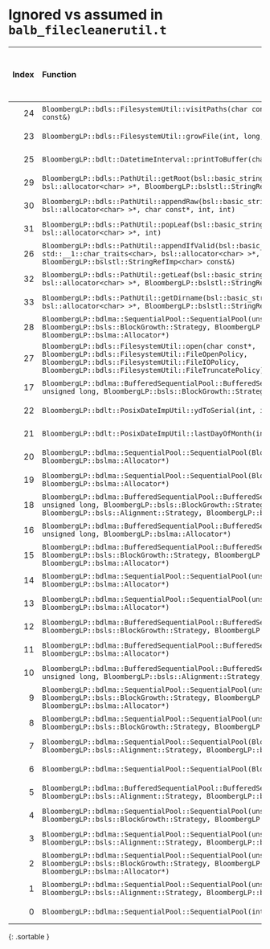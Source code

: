 # Ignored vs assumed in `balb_filecleanerutil.t`

<script src="../sorttable.js"></script>
|   Index | Function                                                                                                                                                                                                                    |   Difference in number of lines |   Function size difference in bytes | Disassembly                                                                |   Number of lines in assumed build | Number of bytes in assumed build   |   Number of lines in ignored build | Number of bytes in ignored build   |
|--------:|:----------------------------------------------------------------------------------------------------------------------------------------------------------------------------------------------------------------------------|--------------------------------:|------------------------------------:|:---------------------------------------------------------------------------|-----------------------------------:|:-----------------------------------|-----------------------------------:|:-----------------------------------|
|      24 | `BloombergLP::bdls::FilesystemUtil::visitPaths(char const*, bsl::function<void (char const*)> const&)`                                                                                                                      |                              -1 |                                 -16 | [Assumed](24.assume.s.txt), [Ignored](24.none.s.txt), [Diff](24.diff.html) |                                288 | 4,248,480                          |                                304 | 4,248,320                          |
|      23 | `BloombergLP::bdls::FilesystemUtil::growFile(int, long, bool, unsigned long)`                                                                                                                                               |                              -1 |                                 -16 | [Assumed](23.assume.s.txt), [Ignored](23.none.s.txt), [Diff](23.diff.html) |                                304 | 4,255,440                          |                                320 | 4,255,296                          |
|      25 | `BloombergLP::bdlt::DatetimeInterval::printToBuffer(char*, int, int) const`                                                                                                                                                 |                              -2 |                                   0 | [Assumed](25.assume.s.txt), [Ignored](25.none.s.txt), [Diff](25.diff.html) |                                592 | 4,277,616                          |                                592 | 4,278,144                          |
|      29 | `BloombergLP::bdls::PathUtil::getRoot(bsl::basic_string<char, std::__1::char_traits<char>, bsl::allocator<char> >*, BloombergLP::bslstl::StringRefImp<char> const&, int)`                                                   |                             -27 |                                 -96 | [Assumed](29.assume.s.txt), [Ignored](29.none.s.txt), [Diff](29.diff.html) |                                144 | 4,270,128                          |                                240 | 4,270,528                          |
|      30 | `BloombergLP::bdls::PathUtil::appendRaw(bsl::basic_string<char, std::__1::char_traits<char>, bsl::allocator<char> >*, char const*, int, int)`                                                                               |                             -28 |                                -144 | [Assumed](30.assume.s.txt), [Ignored](30.none.s.txt), [Diff](30.diff.html) |                                288 | 4,268,352                          |                                432 | 4,268,240                          |
|      31 | `BloombergLP::bdls::PathUtil::popLeaf(bsl::basic_string<char, std::__1::char_traits<char>, bsl::allocator<char> >*, int)`                                                                                                   |                             -29 |                                -128 | [Assumed](31.assume.s.txt), [Ignored](31.none.s.txt), [Diff](31.diff.html) |                                288 | 4,268,784                          |                                416 | 4,268,816                          |
|      26 | `BloombergLP::bdls::PathUtil::appendIfValid(bsl::basic_string<char, std::__1::char_traits<char>, bsl::allocator<char> >*, BloombergLP::bslstl::StringRefImp<char> const&)`                                                  |                              -3 |                                 -16 | [Assumed](26.assume.s.txt), [Ignored](26.none.s.txt), [Diff](26.diff.html) |                                464 | 4,267,888                          |                                480 | 4,267,760                          |
|      32 | `BloombergLP::bdls::PathUtil::getLeaf(bsl::basic_string<char, std::__1::char_traits<char>, bsl::allocator<char> >*, BloombergLP::bslstl::StringRefImp<char> const&, int)`                                                   |                             -30 |                                -128 | [Assumed](32.assume.s.txt), [Ignored](32.none.s.txt), [Diff](32.diff.html) |                                352 | 4,269,072                          |                                480 | 4,269,232                          |
|      33 | `BloombergLP::bdls::PathUtil::getDirname(bsl::basic_string<char, std::__1::char_traits<char>, bsl::allocator<char> >*, BloombergLP::bslstl::StringRefImp<char> const&, int)`                                                |                             -34 |                                -112 | [Assumed](33.assume.s.txt), [Ignored](33.none.s.txt), [Diff](33.diff.html) |                                288 | 4,269,840                          |                                400 | 4,270,128                          |
|      28 | `BloombergLP::bdlma::SequentialPool::SequentialPool(unsigned long, unsigned long, BloombergLP::bsls::BlockGrowth::Strategy, BloombergLP::bsls::Alignment::Strategy, bool, BloombergLP::bslma::Allocator*)`                  |                              -4 |                                 -16 | [Assumed](28.assume.s.txt), [Ignored](28.none.s.txt), [Diff](28.diff.html) |                                304 | 4,245,584                          |                                320 | 4,245,424                          |
|      27 | `BloombergLP::bdls::FilesystemUtil::open(char const*, BloombergLP::bdls::FilesystemUtil::FileOpenPolicy, BloombergLP::bdls::FilesystemUtil::FileIOPolicy, BloombergLP::bdls::FilesystemUtil::FileTruncatePolicy)`           |                              -4 |                                  16 | [Assumed](27.assume.s.txt), [Ignored](27.none.s.txt), [Diff](27.diff.html) |                                160 | 4,246,240                          |                                144 | 4,246,096                          |
|      17 | `BloombergLP::bdlma::BufferedSequentialPool::BufferedSequentialPool(char*, unsigned long, unsigned long, BloombergLP::bsls::BlockGrowth::Strategy, BloombergLP::bslma::Allocator*)`                                         |                               1 |                                   0 | [Assumed](17.assume.s.txt), [Ignored](17.none.s.txt), [Diff](17.diff.html) |                                 80 | 4,241,648                          |                                 80 | 4,241,616                          |
|      22 | `BloombergLP::bdlt::PosixDateImpUtil::ydToSerial(int, int)`                                                                                                                                                                 |                               1 |                                   0 | [Assumed](22.assume.s.txt), [Ignored](22.none.s.txt), [Diff](22.diff.html) |                                112 | 4,274,320                          |                                112 | 4,274,848                          |
|      21 | `BloombergLP::bdlt::PosixDateImpUtil::lastDayOfMonth(int, int)`                                                                                                                                                             |                               1 |                                   0 | [Assumed](21.assume.s.txt), [Ignored](21.none.s.txt), [Diff](21.diff.html) |                                 96 | 4,273,632                          |                                 96 | 4,274,128                          |
|      20 | `BloombergLP::bdlma::SequentialPool::SequentialPool(BloombergLP::bsls::BlockGrowth::Strategy, BloombergLP::bslma::Allocator*)`                                                                                              |                               1 |                                   0 | [Assumed](20.assume.s.txt), [Ignored](20.none.s.txt), [Diff](20.diff.html) |                                128 | 4,242,560                          |                                128 | 4,242,496                          |
|      19 | `BloombergLP::bdlma::SequentialPool::SequentialPool(BloombergLP::bsls::Alignment::Strategy, BloombergLP::bslma::Allocator*)`                                                                                                |                               1 |                                   0 | [Assumed](19.assume.s.txt), [Ignored](19.none.s.txt), [Diff](19.diff.html) |                                144 | 4,242,688                          |                                144 | 4,242,624                          |
|      18 | `BloombergLP::bdlma::BufferedSequentialPool::BufferedSequentialPool(char*, unsigned long, unsigned long, BloombergLP::bsls::BlockGrowth::Strategy, BloombergLP::bsls::Alignment::Strategy, BloombergLP::bslma::Allocator*)` |                               1 |                                   0 | [Assumed](18.assume.s.txt), [Ignored](18.none.s.txt), [Diff](18.diff.html) |                                112 | 4,241,840                          |                                112 | 4,241,792                          |
|      16 | `BloombergLP::bdlma::BufferedSequentialPool::BufferedSequentialPool(char*, unsigned long, unsigned long, BloombergLP::bslma::Allocator*)`                                                                                   |                               1 |                                   0 | [Assumed](16.assume.s.txt), [Ignored](16.none.s.txt), [Diff](16.diff.html) |                                 80 | 4,241,568                          |                                 80 | 4,241,536                          |
|      15 | `BloombergLP::bdlma::BufferedSequentialPool::BufferedSequentialPool(char*, unsigned long, BloombergLP::bsls::BlockGrowth::Strategy, BloombergLP::bsls::Alignment::Strategy, BloombergLP::bslma::Allocator*)`                |                               1 |                                   0 | [Assumed](15.assume.s.txt), [Ignored](15.none.s.txt), [Diff](15.diff.html) |                                112 | 4,241,456                          |                                112 | 4,241,424                          |
|      14 | `BloombergLP::bdlma::SequentialPool::SequentialPool(unsigned long, unsigned long, BloombergLP::bslma::Allocator*)`                                                                                                          |                               2 |                                   0 | [Assumed](14.assume.s.txt), [Ignored](14.none.s.txt), [Diff](14.diff.html) |                                256 | 4,244,480                          |                                256 | 4,244,352                          |
|      13 | `BloombergLP::bdlma::SequentialPool::SequentialPool(unsigned long, BloombergLP::bslma::Allocator*)`                                                                                                                         |                               2 |                                   0 | [Assumed](13.assume.s.txt), [Ignored](13.none.s.txt), [Diff](13.diff.html) |                                208 | 4,243,584                          |                                208 | 4,243,488                          |
|      12 | `BloombergLP::bdlma::BufferedSequentialPool::BufferedSequentialPool(char*, unsigned long, BloombergLP::bsls::BlockGrowth::Strategy, BloombergLP::bslma::Allocator*)`                                                        |                               2 |                                   0 | [Assumed](12.assume.s.txt), [Ignored](12.none.s.txt), [Diff](12.diff.html) |                                 80 | 4,241,264                          |                                 80 | 4,241,248                          |
|      11 | `BloombergLP::bdlma::BufferedSequentialPool::BufferedSequentialPool(char*, unsigned long, BloombergLP::bslma::Allocator*)`                                                                                                  |                               2 |                                   0 | [Assumed](11.assume.s.txt), [Ignored](11.none.s.txt), [Diff](11.diff.html) |                                 80 | 4,241,184                          |                                 80 | 4,241,168                          |
|      10 | `BloombergLP::bdlma::BufferedSequentialPool::BufferedSequentialPool(char*, unsigned long, unsigned long, BloombergLP::bsls::Alignment::Strategy, BloombergLP::bslma::Allocator*)`                                           |                               2 |                                  16 | [Assumed](10.assume.s.txt), [Ignored](10.none.s.txt), [Diff](10.diff.html) |                                112 | 4,241,728                          |                                 96 | 4,241,696                          |
|       9 | `BloombergLP::bdlma::SequentialPool::SequentialPool(unsigned long, unsigned long, BloombergLP::bsls::BlockGrowth::Strategy, BloombergLP::bsls::Alignment::Strategy, BloombergLP::bslma::Allocator*)`                        |                               3 |                                   0 | [Assumed](9.assume.s.txt), [Ignored](9.none.s.txt), [Diff](9.diff.html)    |                                288 | 4,245,296                          |                                288 | 4,245,136                          |
|       8 | `BloombergLP::bdlma::SequentialPool::SequentialPool(unsigned long, BloombergLP::bsls::BlockGrowth::Strategy, BloombergLP::bslma::Allocator*)`                                                                               |                               3 |                                   0 | [Assumed](8.assume.s.txt), [Ignored](8.none.s.txt), [Diff](8.diff.html)    |                                208 | 4,243,792                          |                                208 | 4,243,696                          |
|       7 | `BloombergLP::bdlma::SequentialPool::SequentialPool(BloombergLP::bsls::BlockGrowth::Strategy, BloombergLP::bsls::Alignment::Strategy, BloombergLP::bslma::Allocator*)`                                                      |                               3 |                                  16 | [Assumed](7.assume.s.txt), [Ignored](7.none.s.txt), [Diff](7.diff.html)    |                                160 | 4,242,832                          |                                144 | 4,242,768                          |
|       6 | `BloombergLP::bdlma::SequentialPool::SequentialPool(BloombergLP::bslma::Allocator*)`                                                                                                                                        |                               3 |                                  16 | [Assumed](6.assume.s.txt), [Ignored](6.none.s.txt), [Diff](6.diff.html)    |                                128 | 4,242,432                          |                                112 | 4,242,384                          |
|       5 | `BloombergLP::bdlma::BufferedSequentialPool::BufferedSequentialPool(char*, unsigned long, BloombergLP::bsls::Alignment::Strategy, BloombergLP::bslma::Allocator*)`                                                          |                               3 |                                  16 | [Assumed](5.assume.s.txt), [Ignored](5.none.s.txt), [Diff](5.diff.html)    |                                112 | 4,241,344                          |                                 96 | 4,241,328                          |
|       4 | `BloombergLP::bdlma::SequentialPool::SequentialPool(unsigned long, unsigned long, BloombergLP::bsls::BlockGrowth::Strategy, BloombergLP::bslma::Allocator*)`                                                                |                               4 |                                  16 | [Assumed](4.assume.s.txt), [Ignored](4.none.s.txt), [Diff](4.diff.html)    |                                272 | 4,244,736                          |                                256 | 4,244,608                          |
|       3 | `BloombergLP::bdlma::SequentialPool::SequentialPool(unsigned long, unsigned long, BloombergLP::bsls::Alignment::Strategy, BloombergLP::bslma::Allocator*)`                                                                  |                               4 |                                  16 | [Assumed](3.assume.s.txt), [Ignored](3.none.s.txt), [Diff](3.diff.html)    |                                288 | 4,245,008                          |                                272 | 4,244,864                          |
|       2 | `BloombergLP::bdlma::SequentialPool::SequentialPool(unsigned long, BloombergLP::bsls::BlockGrowth::Strategy, BloombergLP::bsls::Alignment::Strategy, BloombergLP::bslma::Allocator*)`                                       |                               4 |                                  16 | [Assumed](2.assume.s.txt), [Ignored](2.none.s.txt), [Diff](2.diff.html)    |                                240 | 4,244,240                          |                                224 | 4,244,128                          |
|       1 | `BloombergLP::bdlma::SequentialPool::SequentialPool(unsigned long, BloombergLP::bsls::Alignment::Strategy, BloombergLP::bslma::Allocator*)`                                                                                 |                               4 |                                  16 | [Assumed](1.assume.s.txt), [Ignored](1.none.s.txt), [Diff](1.diff.html)    |                                240 | 4,244,000                          |                                224 | 4,243,904                          |
|       0 | `BloombergLP::bdlma::SequentialPool::SequentialPool(int)`                                                                                                                                                                   |                               4 |                                  16 | [Assumed](0.assume.s.txt), [Ignored](0.none.s.txt), [Diff](0.diff.html)    |                                208 | 4,242,992                          |                                192 | 4,242,912                          |
{: .sortable }
